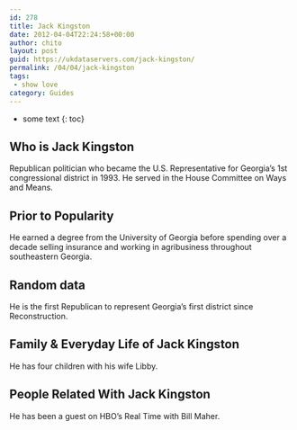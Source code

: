 ```yaml
---
id: 278
title: Jack Kingston
date: 2012-04-04T22:24:58+00:00
author: chito
layout: post
guid: https://ukdataservers.com/jack-kingston/
permalink: /04/04/jack-kingston
tags:
 - show love
category: Guides
---
```


* some text
{: toc}


## Who is  Jack Kingston
                  
                  
                  
Republican politician who became the U.S. Representative for Georgia&#8217;s 1st congressional district in 1993. He served in the House Committee on Ways and Means.
                  
                
                
                
## Prior to Popularity 
                  
                  
                  
He earned a degree from the University of Georgia before spending over a decade selling insurance and working in agribusiness throughout southeastern Georgia.
                  
                
                
                
## Random data 
                  
                  
                  
He is the first Republican to represent Georgia&#8217;s first district since Reconstruction.
                  
                
                
                
## Family & Everyday Life of Jack Kingston
                  
                  
                  
He has four children with his wife Libby.
                  
                
                
                
## People Related With  Jack Kingston
                  
                  
                  
He has been a guest on HBO&#8217;s Real Time with Bill Maher.
                  
                
              
            
          
          
          
    
    
  
